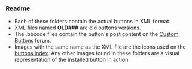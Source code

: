### Readme

- Each of these folders contain the actual buttons in XML format.
- XML files named **OLD###** are old buttons versions.
- The .bbcode files contain the button's post content on the [Custom Buttons](http://custombuttons.sourceforge.net/forum/index.php) forum.
- Images with the same name as the XML file are the icons used on the [buttons index](https://odyseus.github.io/CustomButtons/index.html). Any other images found in these folders are a visual representation of the installed button in action.
